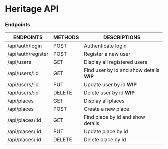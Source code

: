 # Heritage API

### Endpoints

| ENDPOINTS          	| METHODS 	| DESCRIPTIONS                             	|
|--------------------	|---------	|------------------------------------------	|
| /api/auth/login    	| POST    	| Authenticate login                       	|
| /api/auth/register 	| POST    	| Register a new user                      	|
| /api/users         	| GET     	| Display all registered users             	|
| /api/users/:id     	| GET     	| Find user by id and show details **WIP** 	|
| /api/users/:id     	| PUT     	| Update user by id **WIP**                	|
| /api/users/:id     	| DELETE  	| Delete user by id **WIP**                	|
| /api/places        	| GET     	| Display all places                       	|
| /api/places        	| POST    	| Create a new place                       	|
| /api/places/:id    	| GET     	| Find place by id and show details        	|
| /api/places/:id    	| PUT     	| Update place by id                       	|
| /api/places/:id    	| DELETE  	| Delete place by id                       	|
